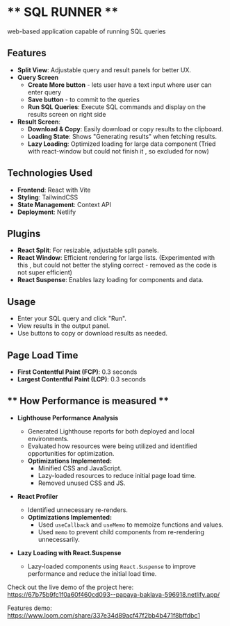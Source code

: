 # ** SQL RUNNER **
 web-based application capable of running SQL queries 

## **Features**

- **Split View**: Adjustable query and result panels for better UX.
- **Query Screen**
    - **Create More button** - lets user have a text input where user can enter query
    - **Save button** - to commit to the queries
    - **Run SQL Queries**: Execute SQL commands and display on the results screen on right side 
- **Result Screen**:
    - **Download & Copy**: Easily download or copy results to the clipboard.
    - **Loading State**: Shows "Generating results" when fetching results.
    - **Lazy Loading**: Optimized loading for large data component (Tried with react-window but could not finish it , so excluded for now)

## **Technologies Used**
- **Frontend**: React with Vite
- **Styling**: TailwindCSS
- **State Management**: Context API
- **Deployment**: Netlify

## **Plugins**
- **React Split**: For resizable, adjustable split panels.
- **React Window**: Efficient rendering for large lists. (Experimented with this , but could not better the styling correct  - removed as the code is not super efficient)
- **React Suspense**: Enables lazy loading for components and data.

## **Usage**
- Enter your SQL query and click "Run".
- View results in the output panel.
- Use buttons to copy or download results as needed.


## **Page Load Time**
- **First Contentful Paint (FCP)**: 0.3 seconds
- **Largest Contentful Paint (LCP)**: 0.3 seconds

## ** How Performance is measured **
- **Lighthouse Performance Analysis**  
  - Generated Lighthouse reports for both deployed and local environments.  
  - Evaluated how resources were being utilized and identified opportunities for optimization.  
  - **Optimizations Implemented:**  
    - Minified CSS and JavaScript.  
    - Lazy-loaded resources to reduce initial page load time.  
    - Removed unused CSS and JS.  

- **React Profiler**  
  - Identified unnecessary re-renders.  
  - **Optimizations Implemented:**  
    - Used `useCallback` and `useMemo` to memoize functions and values.  
    - Used `memo` to prevent child components from re-rendering unnecessarily.  

- **Lazy Loading with React.Suspense**  
  - Lazy-loaded components using `React.Suspense` to improve performance and reduce the initial load time.  

Check out the live demo of the project here:  https://67b75b9fc1f0a60f460cd093--papaya-baklava-596918.netlify.app/

Features demo: https://www.loom.com/share/337e34d89acf47f2bb4b471f8bffdbc1